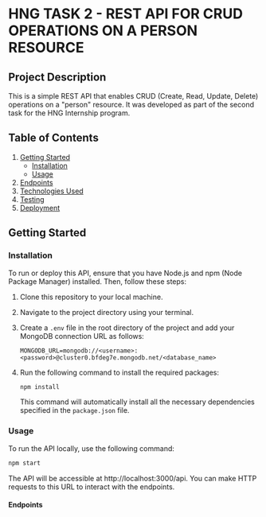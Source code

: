 # HNG TASK 2 - REST API FOR CRUD OPERATIONS ON A PERSON RESOURCE

## Project Description

This is a simple REST API that enables CRUD (Create, Read, Update, Delete) operations on a "person" resource. It was developed as part of the second task for the HNG Internship program.

## Table of Contents

1. [Getting Started](#getting-started)
   - [Installation](#installation)
   - [Usage](#usage)
2. [Endpoints](#endpoints)
3. [Technologies Used](#technologies-used)
4. [Testing](#testing)
5. [Deployment](#deployment)

## Getting Started

### Installation

To run or deploy this API, ensure that you have Node.js and npm (Node Package Manager) installed. Then, follow these steps:

1. Clone this repository to your local machine.
2. Navigate to the project directory using your terminal.
3. Create a `.env` file in the root directory of the project and add your MongoDB connection URL as follows:

   ```plaintext
   MONGODB_URL=mongodb://<username>:<password>@cluster0.bfdeg7e.mongodb.net/<database_name>
   ```
4. Run the following command to install the required packages:

   ```bash
   npm install
    ```
    This command will automatically install all the necessary dependencies specified in the `package.json` file.

### Usage

To run the API locally, use the following command:

```bash
npm start
```
The API will be accessible at http://localhost:3000/api. You can make HTTP requests to this URL to interact with the endpoints.

#### Endpoints